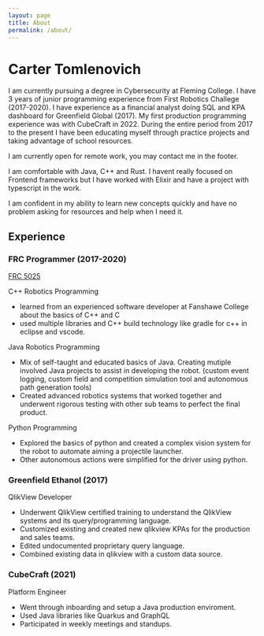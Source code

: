 ```yaml
---
layout: page
title: About
permalink: /about/
---
```


# Carter Tomlenovich

I am currently pursuing a degree in Cybersecurity at Fleming College. I have 3 years of junior programming experience from First Robotics Challege (2017-2020). I have experience as a financial analyst doing SQL and KPA dashboard for Greenfield Global (2017). My first production programming experience was with CubeCraft in 2022. During the entire period from 2017 to the present I have been educating myself through practice projects and taking advantage of school resources. 

I am currently open for remote work, you may contact me in the footer.

I am comfortable with Java, C++ and Rust. I havent really focused on Frontend frameworks but I have worked with Elixir and have a project with typescript in the work.

I am confident in my ability to learn new concepts quickly and have no problem asking for resources and help when I need it.


## Experience

### FRC Programmer (2017-2020)

[FRC 5025](https://github.com/orgs/frc5024/repositories?page=2)

C++ Robotics Programming
- learned from an experienced software developer at Fanshawe College about the basics of C++ and C
- used multiple libraries and C++ build technology like gradle for c++ in eclipse and vscode.

Java Robotics Programming
- Mix of self-taught and educated basics of Java. Creating mutiple involved Java projects to assist in developing the robot. (custom event logging, custom field and competition simulation tool and autonomous path generation tools)
- Created advanced robotics systems that worked together and underwent rigorous testing with other sub teams to perfect the final product.

Python Programming
- Explored the basics of python and created a complex vision system for the robot to automate aiming a projectile launcher.
- Other autonomous actions were simplified for the driver using python.


### Greenfield Ethanol (2017)


QlikView Developer
- Underwent QlikView certified training to understand the QlikView systems and its query/programming language.
- Customized existing and created new qlikview KPAs for the production and sales teams. 
- Edited undocumented proprietary query language.
- Combined existing data in qlikview with a custom data source.


### CubeCraft (2021)

Platform Engineer
- Went through inboarding and setup a Java production enviroment.
- Used Java libraries like Quarkus and GraphQL
- Participated in weekly meetings and standups.
